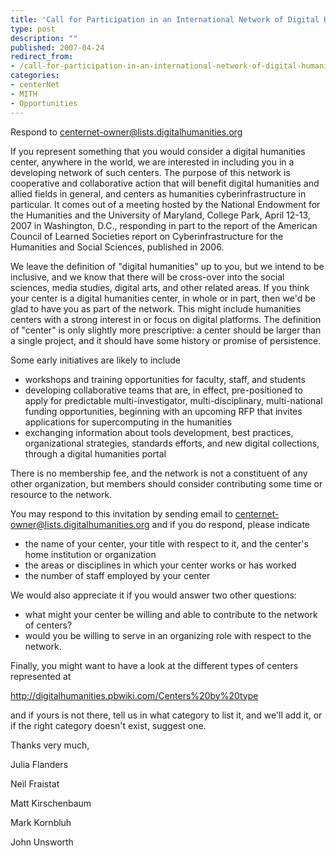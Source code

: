 ```yaml
---
title: 'Call for Participation in an International Network of Digital Humanities Centers'
type: post
description: ""
published: 2007-04-24
redirect_from: 
- /call-for-participation-in-an-international-network-of-digital-humanities-centers/
categories:
- centerNet
- MITH
- Opportunities
---
```

Respond to [centernet-owner@lists.digitalhumanities.org](mailto:centernet-owner@lists.digitalhumanities.org)

If you represent something that you would consider a digital humanities center, anywhere in the world, we are interested in including you in a developing network of such centers. The purpose of this network is cooperative and collaborative action that will benefit digital humanities and allied fields in general, and centers as humanities cyberinfrastructure in particular. It comes out of a meeting hosted by the National Endowment for the Humanities and the University of Maryland, College Park, April 12-13, 2007 in Washington, D.C., responding in part to the report of the American Council of Learned Societies report on Cyberinfrastructure for the Humanities and Social Sciences, published in 2006.

We leave the definition of "digital humanities" up to you, but we intend to be inclusive, and we know that there will be cross-over into the social sciences, media studies, digital arts, and other related areas. If you think your center is a digital humanities center, in whole or in part, then we'd be glad to have you as part of the network. This might include humanities centers with a strong interest in or focus on digital platforms. The definition of "center" is only slightly more prescriptive: a center should be larger than a single project, and it should have some history or promise of persistence.

Some early initiatives are likely to include

- workshops and training opportunities for faculty, staff, and students
- developing collaborative teams that are, in effect, pre-positioned to apply for predictable multi-investigator, multi-disciplinary, multi-national funding opportunities, beginning with an upcoming RFP that invites applications for supercomputing in the humanities
- exchanging information about tools development, best practices, organizational strategies, standards efforts, and new digital collections, through a digital humanities portal

There is no membership fee, and the network is not a constituent of any other organization, but members should consider contributing some time or resource to the network.

You may respond to this invitation by sending email to [centernet-owner@lists.digitalhumanities.org](mailto:centernet-owner@lists.digitalhumanities.org) and if you do respond, please indicate

- the name of your center, your title with respect to it, and the center's home institution or organization
- the areas or disciplines in which your center works or has worked
- the number of staff employed by your center

We would also appreciate it if you would answer two other questions:

- what might your center be willing and able to contribute to the network of centers?
- would you be willing to serve in an organizing role with respect to the network.

Finally, you might want to have a look at the different types of centers represented at

<http://digitalhumanities.pbwiki.com/Centers%20by%20type>

and if yours is not there, tell us in what category to list it, and we'll add it, or if the right category doesn't exist, suggest one.

Thanks very much,

Julia Flanders

Neil Fraistat

Matt Kirschenbaum

Mark Kornbluh

John Unsworth
